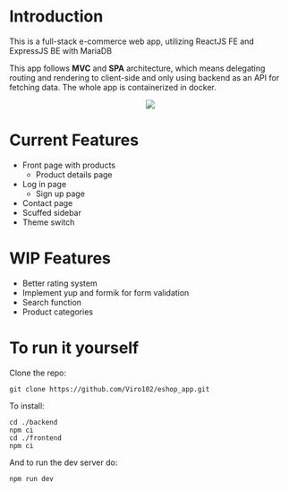 # Introduction

This is a full-stack e-commerce web app, utilizing ReactJS FE and ExpressJS BE with MariaDB

This app follows **MVC** and **SPA** architecture, which means delegating routing and rendering to client-side and only using backend as an API for fetching data. The whole app is containerized in docker.

<p align="center">
  <a href="https://skillicons.dev">
    <img src="https://skillicons.dev/icons?i=ts,express,react,tailwind,vite,mysql,docker" />
  </a>
</p>

# Current Features

* Front page with products
  * Product details page
* Log in page
  * Sign up page
* Contact page
* Scuffed sidebar
* Theme switch

# WIP Features

* Better rating system
* Implement yup and formik for form validation
* Search function
* Product categories

# To run it yourself
Clone the repo:

```
git clone https://github.com/Viro102/eshop_app.git
```
To install:
```
cd ./backend
npm ci
cd ./frontend
npm ci
```
And to run the dev server do:
```
npm run dev
```
